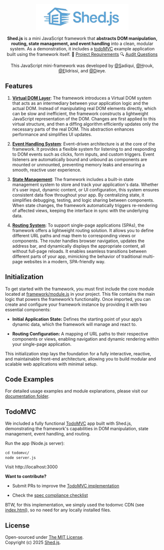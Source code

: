 <p align="center">
  <img src="brand.png" alt="Shed.js_logo" width="300"/>
</p>

<p align="center">
<b>Shed.js</b> is a mini JavaScript framework that <b>abstracts DOM manipulation, routing, state management, and event handling</b> into a clean, modular system. As a demonstration, it includes a <u>todoMVC</u> example application built using the framework itself. 📄 <a href="https://github.com/01-edu/public/tree/master/subjects/mini-framework/">Project Requirements</a> 🔍 <a href="https://github.com/01-edu/public/tree/master/subjects/mini-framework/audit">Audit Questions</a>
</p>

<p align="center">
This JavaScript mini-framework was developed by <a href="https://github.com/sadiqui">@S</a>adiqui, <a href="https://github.com/youssefhrouk">@H</a>rouk, <a href="https://github.com/aelidris">@E</a>lidrissi, and <a href="https://github.com/majnun917">@D</a>ieye.
</p>

## Features

1. **[Virtual DOM Layer](/shedjs/dom.js)**: The framework introduces a Virtual DOM system that acts as an intermediary between your application logic and the actual DOM. Instead of manipulating real DOM elements directly, which can be slow and inefficient, the framework constructs a lightweight JavaScript representation of the DOM. Changes are first applied to this virtual structure, and then a diffing algorithm efficiently updates only the necessary parts of the real DOM. This abstraction enhances performance and simplifies UI updates.

2. **[Event Handling System](/shedjs/events.js)**: Event-driven architecture is at the core of the framework. It provides a flexible system for listening to and responding to DOM events such as clicks, form inputs, and custom triggers. Event listeners are automatically bound and unbound as components are mounted or unmounted, preventing memory leaks and ensuring a smooth, reactive user experience.

3. **[State Management](/shedjs/states.js)**: The framework includes a built-in state management system to store and track your application's data. Whether it's user input, dynamic content, or UI configuration, this system ensures consistent data flow throughout your app. By centralizing state, it simplifies debugging, testing, and logic sharing between components. When state changes, the framework automatically triggers re-rendering of affected views, keeping the interface in sync with the underlying data.

4. **[Routing System](/shedjs/routes.js)**: To support single-page applications (SPAs), the framework offers a lightweight routing solution. It allows you to define different URL paths and map them to corresponding views or components. The router handles browser navigation, updates the address bar, and dynamically displays the appropriate content, all without full-page reloads. It enables seamless transitions between different parts of your app, mimicking the behavior of traditional multi-page websites in a modern, SPA-friendly way.

## Initialization

To get started with the framework, you must first include the core module located at [framework/module.js](/shedjs/module.js) in your project. This file contains the main logic that powers the framework’s functionality. Once imported, you can create and configure your framework instance by providing it with two essential components:

- **Initial Application State:** Defines the starting point of your app’s dynamic data, which the framework will manage and react to.

- **Routing Configuration:** A mapping of URL paths to their respective components or views, enabling navigation and dynamic rendering within your single-page application.

This initialization step lays the foundation for a fully interactive, reactive, and maintainable front-end architecture, allowing you to build modular and scalable web applications with minimal setup.

## Code Examples

For detailed usage examples and module explanations, please visit our [documentation folder](/docs/module.md).

## TodoMVC

We included a fully functional [TodoMVC](https://todomvc.com/) app built with Shed.js, demonstrating the framework's capabilities in DOM manipulation, state management, event handling, and routing.

Run the app (Node.js server):

```shell
cd todomvc/
node server.js
```

Visit http://localhost:3000

**Want to contribute?**

- Submit PRs to improve the [TodoMVC implementation](https://github.com/youssefhrouk/mini-framework/tree/main/todomvc)

- Check the [spec compliance checklist](https://github.com/tastejs/todomvc/blob/master/app-spec.md)

BTW, for this implementation, we simply used the todomvc CDN (see [index.html](/todomvc/index.html)), so no need for any locally installed files.
## License

Open-sourced under [The MIT License](https://opensource.org/license/mit).  
Copyright (c) 2025 [Shed.js](https://github.com/youssefhrouk/mini-framework/graphs/contributors).
